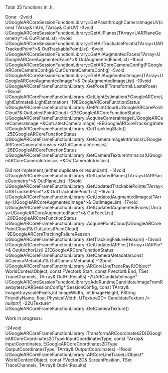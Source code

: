 Total 35 functions in .h,

Done:
-2void UGoogleARCoreSessionFunctionLibrary::GetPassthroughCameraImageUV(const TArray<float>& InUV, TArray<float>& OutUV)
-3void UGoogleARCoreSessionFunctionLibrary::GetAllPlanes(TArray<UARPlaneGeometry*>& OutPlaneList)
-4void UGoogleARCoreSessionFunctionLibrary::GetAllTrackablePoints(TArray<UARTrackedPoint*>& OutTrackablePointList)
-6void UGoogleARCoreSessionFunctionLibrary::GetAllAugmentedFaces(TArray<UGoogleARCoreAugmentedFace*>& OutAugmentedFaceList)
-1bool UGoogleARCoreSessionFunctionLibrary::GetARCoreCameraConfig(FGoogleARCoreCameraConfig& OutCurrentCameraConfig)
-5void UGoogleARCoreSessionFunctionLibrary::GetAllAugmentedImages(TArray<UGoogleARCoreAugmentedImage*>& OutAugmentedImageList)
-10void UGoogleARCoreFrameFunctionLibrary::GetPose(FTransform& LastePose)
-18void UGoogleARCoreFrameFunctionLibrary::GetLightEstimation(FGoogleARCoreLightEstimate& LightEstimation)
-19EGoogleARCoreFunctionStatus UGoogleARCoreFrameFunctionLibrary::GetPointCloud(UGoogleARCorePointCloud*& OutLatestPointCloud)
-23EGoogleARCoreFunctionStatus UGoogleARCoreFrameFunctionLibrary::AcquireCameraImage(UGoogleARCoreCameraImage *&OutLatestCameraImage)
-8EGoogleARCoreTrackingState UGoogleARCoreFrameFunctionLibrary::GetTrackingState()
-25EGoogleARCoreFunctionStatus UGoogleARCoreFrameFunctionLibrary::GetCameraImageIntrinsics(UGoogleARCoreCameraIntrinsics *&OutCameraIntrinsics)
-26EGoogleARCoreFunctionStatus UGoogleARCoreFrameFunctionLibrary::GetCameraTextureIntrinsics(UGoogleARCoreCameraIntrinsics *&OutCameraIntrinsics)

Did not implement,(either duplicate or redundant):
-14void UGoogleARCoreFrameFunctionLibrary::GetUpdatedPlanes(TArray<UARPlaneGeometry*>& OutPlaneList)
-15void UGoogleARCoreFrameFunctionLibrary::GetUpdatedTrackablePoints(TArray<UARTrackedPoint*>& OutTrackablePointList)
-16void UGoogleARCoreFrameFunctionLibrary::GetUpdatedAugmentedImages(TArray<UGoogleARCoreAugmentedImage*>& OutImageList)
-17void UGoogleARCoreFrameFunctionLibrary::GetUpdatedAugmentedFaces(TArray<UGoogleARCoreAugmentedFace*>& OutFaceList)
-20EGoogleARCoreFunctionStatus UGoogleARCoreFrameFunctionLibrary::AcquirePointCloud(UGoogleARCorePointCloud*& OutLatestPointCloud)
-9EGoogleARCoreTrackingFailureReason UGoogleARCoreFrameFunctionLibrary::GetTrackingFailureReason()
-13void UGoogleARCoreFrameFunctionLibrary::GetUpdatedARPins(TArray<UARPin*>& OutAnchorList)
21EGoogleARCoreFunctionStatus UGoogleARCoreFrameFunctionLibrary::GetCameraMetadata(const ACameraMetadata*& OutCameraMetadata)
-12bool UGoogleARCoreFrameFunctionLibrary::ARCoreLineTraceRay(UObject* WorldContextObject, const FVector& Start, const FVector& End, TSet<EGoogleARCoreLineTraceChannel> TraceChannels, TArray<FARTraceResult>& OutHitResults)
-7UARCandidateImage* UGoogleARCoreSessionFunctionLibrary::AddRuntimeCandidateImageFromRawbytes(UARSessionConfig* SessionConfig, const TArray<uint8>& ImageGrayscalePixels,int ImageWidth, int ImageHeight, FString FriendlyName, float PhysicalWidth, UTexture2D* CandidateTexture /*= nullptr*/)
-22UTexture* UGoogleARCoreFrameFunctionLibrary::GetCameraTexture()

Work in progress:

-24void UGoogleARCoreFrameFunctionLibrary::TransformARCoordinates2D(EGoogleARCoreCoordinates2DType InputCoordinatesType, const TArray<FVector2D>& InputCoordinates, EGoogleARCoreCoordinates2DType OutputCoordinatesType, TArray<FVector2D>& OutputCoordinates)
-11bool UGoogleARCoreFrameFunctionLibrary::ARCoreLineTrace(UObject* WorldContextObject, const FVector2D& ScreenPosition, TSet<EGoogleARCoreLineTraceChannel> TraceChannels, TArray<FARTraceResult>& OutHitResults)


